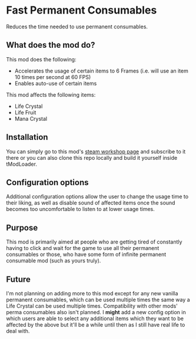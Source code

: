 # Fast Permanent Consumables

Reduces the time needed to use permanent consumables.

## What does the mod do?
This mod does the following:
- Accelerates the usage of certain items to 6 Frames (i.e. will use an item 10 times per second at 60 FPS)
- Enables auto-use of certain items

This mod affects the following items:
- Life Crystal
- Life Fruit
- Mana Crystal

## Installation
You can simply go to this mod's [steam workshop page](https://steamcommunity.com/sharedfiles/filedetails/?id=2990880959) and subscribe to it there or you can also clone this repo locally and build it yourself inside tModLoader.

## Configuration options
Additional configuration options allow the user to change the usage time to their liking, as well as disable sound of affected items once the sound becomes too uncomfortable to listen to at lower usage times.

## Purpose
This mod is primarily aimed at people who are getting tired of constantly having to click and wait for the game to use all their permanent consumables or those, who have some form of infinite permanent consumable mod (such as yours truly).

## Future
I'm not planning on adding more to this mod except for any new vanilla permanent consumables, which can be used multiple times the same way a Life Crystal can be used multiple times. Compatibility with other mods' perma consumables also isn't planned. I **might** add a new config option in which users are able to select any additional items which they want to be affected by the above but it'll be a while until then as I still have real life to deal with.
